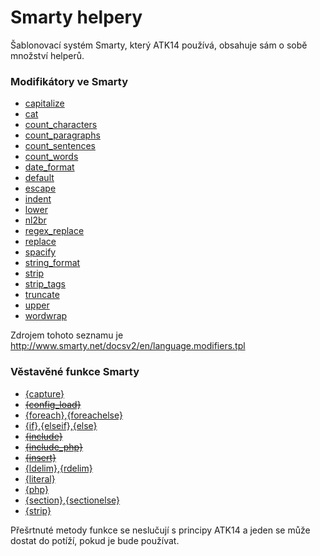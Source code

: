 Smarty helpery
==============

Šablonovací systém Smarty, který ATK14 používá, obsahuje sám o sobě množství helperů.

### Modifikátory ve Smarty

 * [capitalize](http://www.smarty.net/docsv2/en/language.modifiers.tpl#language.modifier.capitalize)
 * [cat](http://www.smarty.net/docsv2/en/language.modifier.cat.tpl)
 * [count_characters](http://www.smarty.net/docsv2/en/language.modifier.count.characters.tpl)
 * [count_paragraphs](http://www.smarty.net/docsv2/en/language.modifier.count,paragraphs.tpl)
 * [count_sentences](http://www.smarty.net/docsv2/en/language.modifier.count.sentences.tpl)
 * [count_words](http://www.smarty.net/docsv2/en/language.modifier.count.words.tpl)
 * [date_format](http://www.smarty.net/docsv2/en/language.modifier.date.format.tpl)
 * [default](http://www.smarty.net/docsv2/en/language.modifier.default.tpl)
 * [escape](http://www.smarty.net/docsv2/en/language.modifier.escape.tpl)
 * [indent](http://www.smarty.net/docsv2/en/language.modifier.indent.tpl)
 * [lower](http://www.smarty.net/docsv2/en/language.modifier.lower.tpl)
 * [nl2br](http://www.smarty.net/docsv2/en/language.modifier.nl2br.tpl)
 * [regex_replace](http://www.smarty.net/docsv2/en/language.modifier.regex.replace.tpl)
 * [replace](http://www.smarty.net/docsv2/en/language.modifier.replace.tpl)
 * [spacify](http://www.smarty.net/docsv2/en/language.modifier.spacify.tpl)
 * [string_format](http://www.smarty.net/docsv2/en/language.modifier.string.format.tpl)
 * [strip](http://www.smarty.net/docsv2/en/language.modifier.strip.tpl)
 * [strip_tags](http://www.smarty.net/docsv2/en/language.modifier.strip.tags.tpl)
 * [truncate](http://www.smarty.net/docsv2/en/language.modifier.truncate.tpl)
 * [upper](http://www.smarty.net/docsv2/en/language.modifier.upper.tpl)
 * [wordwrap](http://www.smarty.net/docsv2/en/language.modifier.wordwrap.tpl)

Zdrojem tohoto seznamu je <http://www.smarty.net/docsv2/en/language.modifiers.tpl>

### Věstavěné funkce Smarty

 * [{capture}](http://www.smarty.net/docsv2/en/language.builtin.functions.tpl#language.function.capture)
 * <del>[{config_load}](http://www.smarty.net/docsv2/en/language.function.config.load.tpl)</del>
 * [{foreach},{foreachelse}](http://www.smarty.net/docsv2/en/language.function.foreach.tpl)
 * [{if},{elseif},{else}](http://www.smarty.net/docsv2/en/language.function.if.tpl)
 * <del>[{include}](http://www.smarty.net/docsv2/en/language.function.include.tpl)</del>
 * <del>[{include_php}](http://www.smarty.net/docsv2/en/language.function.include.php.tpl)</del>
 * <del>[{insert}](http://www.smarty.net/docsv2/en/language.function.insert.tpl)</del>
 * [{ldelim},{rdelim}](http://www.smarty.net/docsv2/en/language.function.ldelim.tpl)
 * [{literal}](http://www.smarty.net/docsv2/en/language.function.literal.tpl)
 * [{php}](http://www.smarty.net/docsv2/en/language.function.php.tpl)
 * [{section},{sectionelse}](http://www.smarty.net/docsv2/en/language.function.section.tpl)
 * [{strip} ](http://www.smarty.net/docsv2/en/language.function.strip.tpl)

Přešrtnuté metody funkce se neslučují s principy ATK14 a jeden se může dostat do potíží, pokud je bude používat.
